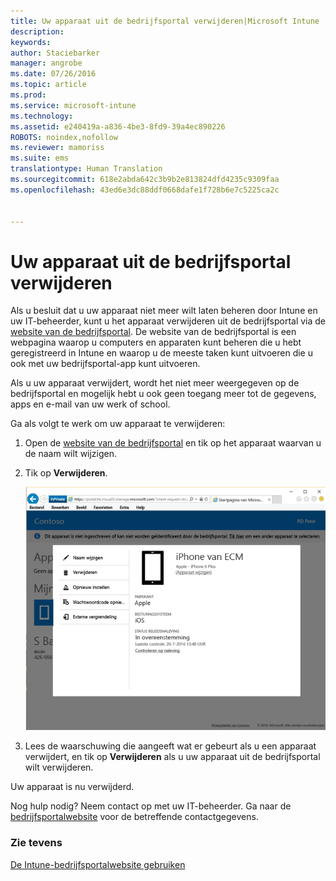 ```yaml
---
title: Uw apparaat uit de bedrijfsportal verwijderen|Microsoft Intune
description: 
keywords: 
author: Staciebarker
manager: angrobe
ms.date: 07/26/2016
ms.topic: article
ms.prod: 
ms.service: microsoft-intune
ms.technology: 
ms.assetid: e240419a-a836-4be3-8fd9-39a4ec890226
ROBOTS: noindex,nofollow
ms.reviewer: mamoriss
ms.suite: ems
translationtype: Human Translation
ms.sourcegitcommit: 618e2abda642c3b9b2e813824dfd4235c9309faa
ms.openlocfilehash: 43ed6e3dc88ddf0668dafe1f728b6e7c5225ca2c


---
```



# Uw apparaat uit de bedrijfsportal verwijderen

Als u besluit dat u uw apparaat niet meer wilt laten beheren door Intune en uw IT-beheerder, kunt u het apparaat verwijderen uit de bedrijfsportal via de [website van de bedrijfsportal](http://portal.manage.microsoft.com). De website van de bedrijfsportal is een webpagina waarop u computers en apparaten kunt beheren die u hebt geregistreerd in Intune en waarop u de meeste taken kunt uitvoeren die u ook met uw bedrijfsportal-app kunt uitvoeren.

Als u uw apparaat verwijdert, wordt het niet meer weergegeven op de bedrijfsportal en mogelijk hebt u ook geen toegang meer tot de gegevens, apps en e-mail van uw werk of school.

Ga als volgt te werk om uw apparaat te verwijderen:

1.  Open de [website van de bedrijfsportal](http://portal.manage.microsoft.com) en tik op het apparaat waarvan u de naam wilt wijzigen.

2.  Tik op **Verwijderen**.

    ![remove-device-option-on-company-portal-website](./media/iwp-screen-with-all-options.png)

3. Lees de waarschuwing die aangeeft wat er gebeurt als u een apparaat verwijdert, en tik op **Verwijderen** als u uw apparaat uit de bedrijfsportal wilt verwijderen.

Uw apparaat is nu verwijderd.

Nog hulp nodig? Neem contact op met uw IT-beheerder. Ga naar de [bedrijfsportalwebsite](http://portal.manage.microsoft.com) voor de betreffende contactgegevens.

### Zie tevens
[De Intune-bedrijfsportalwebsite gebruiken](using-the-intune-company-portal-website.md)



<!--HONumber=Jul16_HO4-->


